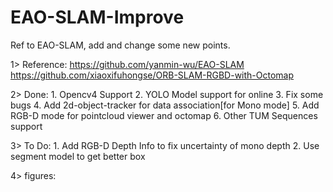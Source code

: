 # EAO-SLAM-Improve
Ref to EAO-SLAM, add and change some new points.

1> Reference: https://github.com/yanmin-wu/EAO-SLAM
              https://github.com/xiaoxifuhongse/ORB-SLAM-RGBD-with-Octomap
              
2> Done: 1. Opencv4 Support
         2. YOLO Model support for online
         3. Fix some bugs
         4. Add 2d-object-tracker for data association[for Mono mode]
         5. Add RGB-D mode for pointcloud viewer and octomap
         6. Other TUM Sequences support

3> To Do: 1. Add RGB-D Depth Info to fix uncertainty of mono depth
          2. Use segment model to get better box
          
          
4> figures:

          
          
